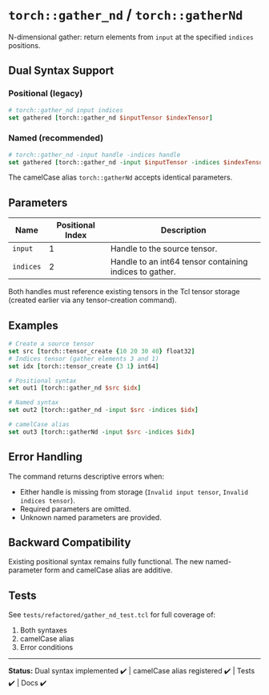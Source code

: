 # `torch::gather_nd` / `torch::gatherNd`

N-dimensional gather: return elements from `input` at the specified `indices` positions.

## Dual Syntax Support

### Positional (legacy)
```tcl
# torch::gather_nd input indices
set gathered [torch::gather_nd $inputTensor $indexTensor]
```

### Named (recommended)
```tcl
# torch::gather_nd -input handle -indices handle
set gathered [torch::gather_nd -input $inputTensor -indices $indexTensor]
```
The camelCase alias `torch::gatherNd` accepts identical parameters.

## Parameters
| Name | Positional Index | Description |
|------|------------------|-------------|
| `input` | 1 | Handle to the source tensor. |
| `indices` | 2 | Handle to an int64 tensor containing indices to gather. |

Both handles must reference existing tensors in the Tcl tensor storage (created earlier via any tensor-creation command).

## Examples
```tcl
# Create a source tensor
set src [torch::tensor_create {10 20 30 40} float32]
# Indices tensor (gather elements 3 and 1)
set idx [torch::tensor_create {3 1} int64]

# Positional syntax
set out1 [torch::gather_nd $src $idx]

# Named syntax
set out2 [torch::gather_nd -input $src -indices $idx]

# camelCase alias
set out3 [torch::gatherNd -input $src -indices $idx]
```

## Error Handling
The command returns descriptive errors when:
- Either handle is missing from storage (`Invalid input tensor`, `Invalid indices tensor`).
- Required parameters are omitted.
- Unknown named parameters are provided.

## Backward Compatibility
Existing positional syntax remains fully functional. The new named-parameter form and camelCase alias are additive.

## Tests
See `tests/refactored/gather_nd_test.tcl` for full coverage of:
1. Both syntaxes
2. camelCase alias
3. Error conditions

---
**Status:** Dual syntax implemented ✔️ | camelCase alias registered ✔️ | Tests ✔️ | Docs ✔️ 